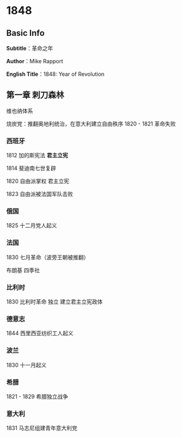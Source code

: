 # 1848

## Basic Info

**Subtitle**：革命之年

**Author**：Mike Rapport

**English Title**：1848: Year of Revolution

## 第一章 刺刀森林

维也纳体系

烧炭党：推翻奥地利统治，在意大利建立自由秩序 1820 - 1821 革命失败

### 西班牙

1812 加的斯宪法 **君主立宪**

1814 斐迪南七世复辟

1820 自由派掌权 君主立宪

1823 自由派被法国军队击败 

### 俄国

1825 十二月党人起义

### 法国

1830 七月革命（波旁王朝被推翻）

布朗基 四季社

### 比利时

1830 比利时革命 独立 建立君主立宪政体

### 德意志

1844 西里西亚纺织工人起义	

### 波兰

1830 十一月起义

### 希腊

1821 - 1829 希腊独立战争

### 意大利

1831 马志尼组建青年意大利党


